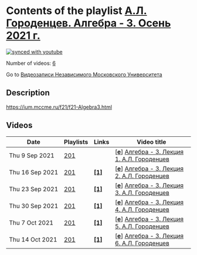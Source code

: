 # Contents of the playlist [А.Л. Городенцев. Алгебра - 3. Осень 2021 г.](https://www.youtube.com/playlist?list=PLp9ABVh6_x4ElWA1T94GRj44hzf_83CKA)

[![synced with youtube](https://img.shields.io/github/last-commit/mathphysschool/mathphysschool.github.io/autoupdate1?label=synced%20with%20youtube)](#)

Number of videos: [6](#videos)

Go to [Видеозаписи Независимого Московского Университета](../README.md)

## Description

<https://ium.mccme.ru/f21/f21-Algebra3.html>

## Videos

|Date|Playlists|Links|Video title|
|---|---|---|---|
| Thu&nbsp;9&nbsp;Sep&nbsp;2021 | [201](../playlists/201 "А.Л. Городенцев. Алгебра - 3. Осень 2021 г.") |  | [[**e**](https://studio.youtube.com/video/LdHxyjdUVLM/edit "Edit")] [Алгебра - 3. Лекция 1. А.Л. Городенцев](https://www.youtube.com/watch?v=LdHxyjdUVLM&list=PLp9ABVh6_x4ElWA1T94GRj44hzf_83CKA "Лекция для второго курса.") |
| Thu&nbsp;16&nbsp;Sep&nbsp;2021 | [201](../playlists/201 "А.Л. Городенцев. Алгебра - 3. Осень 2021 г.") | [**[1]**](https://ium.mccme.ru/f21/f21-Algebra3.html) | [[**e**](https://studio.youtube.com/video/3CooxlgfO0Y/edit "Edit")] [Алгебра - 3. Лекция 2. А.Л. Городенцев](https://www.youtube.com/watch?v=3CooxlgfO0Y&list=PLp9ABVh6_x4ElWA1T94GRj44hzf_83CKA "Лекция для второго курса.&#013;Страница курса: https://ium.mccme.ru/f21/f21-Algebra3.html") |
| Thu&nbsp;23&nbsp;Sep&nbsp;2021 | [201](../playlists/201 "А.Л. Городенцев. Алгебра - 3. Осень 2021 г.") | [**[1]**](https://ium.mccme.ru/f21/f21-Algebra3.html) | [[**e**](https://studio.youtube.com/video/tlpwEWvY774/edit "Edit")] [Алгебра - 3. Лекция 3. А.Л. Городенцев](https://www.youtube.com/watch?v=tlpwEWvY774&list=PLp9ABVh6_x4ElWA1T94GRj44hzf_83CKA "Лекция для второго курса.&#013;Страница курса: https://ium.mccme.ru/f21/f21-Algebra3.html") |
| Thu&nbsp;30&nbsp;Sep&nbsp;2021 | [201](../playlists/201 "А.Л. Городенцев. Алгебра - 3. Осень 2021 г.") | [**[1]**](https://ium.mccme.ru/f21/f21-Algebra3.html) | [[**e**](https://studio.youtube.com/video/8Tr1ZQPRD-s/edit "Edit")] [Алгебра - 3. Лекция 4. А.Л. Городенцев](https://www.youtube.com/watch?v=8Tr1ZQPRD-s&list=PLp9ABVh6_x4ElWA1T94GRj44hzf_83CKA "Лекция для второго курса.&#013;Страница курса: https://ium.mccme.ru/f21/f21-Algebra3.html") |
| Thu&nbsp;7&nbsp;Oct&nbsp;2021 | [201](../playlists/201 "А.Л. Городенцев. Алгебра - 3. Осень 2021 г.") | [**[1]**](https://ium.mccme.ru/f21/f21-Algebra3.html) | [[**e**](https://studio.youtube.com/video/pAYJd4D5o4Q/edit "Edit")] [Алгебра - 3. Лекция 5. А.Л. Городенцев](https://www.youtube.com/watch?v=pAYJd4D5o4Q&list=PLp9ABVh6_x4ElWA1T94GRj44hzf_83CKA "Лекция для второго курса.&#013;Страница курса: https://ium.mccme.ru/f21/f21-Algebra3.html") |
| Thu&nbsp;14&nbsp;Oct&nbsp;2021 | [201](../playlists/201 "А.Л. Городенцев. Алгебра - 3. Осень 2021 г.") | [**[1]**](https://ium.mccme.ru/f21/f21-Algebra3.html) | [[**e**](https://studio.youtube.com/video/K0EeMauwITY/edit "Edit")] [Алгебра - 3. Лекция 6. А.Л. Городенцев](https://www.youtube.com/watch?v=K0EeMauwITY&list=PLp9ABVh6_x4ElWA1T94GRj44hzf_83CKA "Лекция для второго курса.&#013;Страница курса: https://ium.mccme.ru/f21/f21-Algebra3.html") |
